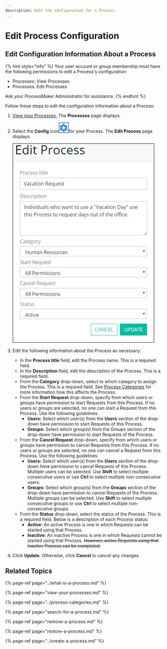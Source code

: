 ```yaml
---
description: Edit the configuration for a Process.
---
```


# Edit Process Configuration

## Edit Configuration Information About a Process

{% hint style="info" %}
Your user account or group membership must have the following permissions to edit a Process's configuration:

* Processes: View Processes
* Processes: Edit Processes

Ask your ProcessMaker Administrator for assistance.
{% endhint %}

Follow these steps to edit the configuration information about a Process:

1. [View your Processes.](./#view-your-processes) The **Processes** page displays.
2. Select the **Config** icon![](../../../.gitbook/assets/configure-process-icon-processes-page-processes.png)for your Process. The **Edit Process** page displays.  

   ![](../../../.gitbook/assets/edit-process-page-processes.png)

3. Edit the following information about the Process as necessary:
   * In the **Process title** field, edit the Process name. This is a required field.
   * In the **Description** field, edit the description of the Process. This is a required field.
   * From the **Category** drop-down, select to which category to assign the Process. This is a required field. See [Process Categories](../process-categories.md) for more information how this affects the Process.
   * From the **Start Request** drop-down, specify from which users or groups have permission to start Requests from this Process. If no users or groups are selected, no one can start a Request from this Process. Use the following guidelines:
     * **Users:** Select which user\(s\) from the **Users** section of the drop-down have permission to start Requests of this Process.
     * **Groups:** Select which group\(s\) from the Groups section of the drop-down have permission to start Requests of the Process.
   * From the **Cancel Request** drop-down, specify from which users or groups have permission to cancel Requests from this Process. If no users or groups are selected, no one can cancel a Request from this Process. Use the following guidelines:
     * **Users:** Select which user\(s\) from the **Users** section of the drop-down have permission to cancel Requests of this Process. Multiple users can be selected. Use **Shift** to select multiple consecutive users or use **Ctrl** to select multiple non-consecutive users.
     * **Groups:** Select which group\(s\) from the **Groups** section of the drop-down have permission to cancel Requests of the Process. Multiple groups can be selected. Use **Shift** to select multiple consecutive groups or use **Ctrl** to select multiple non-consecutive groups.
   * From the **Status** drop-down, select the status of the Process. This is a required field. Below is a description of each Process status:
     * **Active:** An active Process is one in which Requests can be started using that Process.
     * **Inactive:** An inactive Process is one in which Requests cannot be started using that Process. ~~However, active Requests using that inactive Process can be completed.~~
4. Click **Update**. Otherwise, click **Cancel** to cancel any changes.

## Related Topics

{% page-ref page="../what-is-a-process.md" %}

{% page-ref page="view-your-processes.md" %}

{% page-ref page="../process-categories.md" %}

{% page-ref page="search-for-a-process.md" %}

{% page-ref page="remove-a-process.md" %}

{% page-ref page="restore-a-process.md" %}

{% page-ref page="../create-a-process.md" %}

